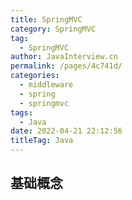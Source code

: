 ```yaml
---
title: SpringMVC
category: SpringMVC
tag: 
  - SpringMVC
author: JavaInterview.cn
permalink: /pages/4c741d/
categories: 
  - middleware
  - spring
  - springmvc
tags: 
  - Java
date: 2022-04-21 22:12:56
titleTag: Java
---
```


## 基础概念
